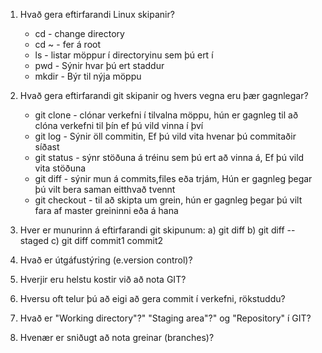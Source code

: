 1. Hvað gera eftirfarandi Linux skipanir?
	*	cd - change directory
	*	cd ~ - fer á root
	*	ls - listar möppur í directoryinu sem þú ert í
	*	pwd - Sýnir hvar þú ert staddur
	*	mkdir - Býr til nýja möppu

2. Hvað gera eftirfarandi git skipanir og hvers vegna eru þær gagnlegar?
	*	git clone - clónar verkefni í tilvalna möppu, hún er gagnleg til að clóna verkefni til þín ef þú vild vinna í því
	*	git log	- Sýnir öll commitin, Ef þú vild vita hvenar þú commitaðir síðast
	*	git status - sýnr stöðuna á tréinu sem þú ert að vinna á, Ef þú vild vita stöðuna
	*	git diff - sýnir mun á commits,files eða trjám, Hún er gagnleg þegar þú vilt bera saman eitthvað tvennt
	*	git checkout - til að skipta um grein, hún er gagnleg þegar þú vilt fara af master greininni eða á hana

3. Hver er munurinn á eftirfarandi git skipunum:
	a) git diff 
	b) git diff --staged 
	c) git diff commit1 commit2

4. 	Hvað er útgáfustýring (e.version control)? 

5.	Hverjir eru helstu kostir við að nota GIT?

6.	Hversu oft telur þú að eigi að gera commit í verkefni, rökstuddu?

7.	Hvað er "Working directory"?" "Staging area"?" og "Repository" í GIT?

8.	Hvenær er sniðugt að nota greinar (branches)? 